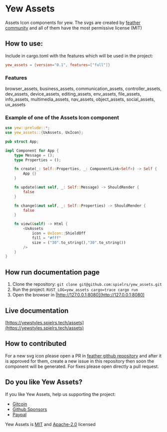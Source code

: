 # Yew Assets
Assets Icon components for yew. The svgs are created by [feather community](https://feathericons.com) and all of them have the most permissive license (MIT)

## How to use:

Include in cargo.toml with the features which will be used in the project:
```toml
yew_assets = {version="0.1", features=["full"]}
```

### Features
browser_assets, business_assets, communication_assets, controller_assets, dev_assets, device_assets, editing_assets, env_assets, file_assets, info_assets, multimedia_assets, nav_assets, object_assets, social_assets, ux_assets

### Example of one of the Assets Icon component
```rust
use yew::prelude::*;
use yew_assets::{UxAssets, UxIcon};

pub struct App;

impl Component for App {
    type Message = ();
    type Properties = ();

    fn create(_: Self::Properties, _: ComponentLink<Self>) -> Self {
        App {}
    }

    fn update(&mut self, _: Self::Message) -> ShouldRender {
        false
    }

    fn change(&mut self, _: Self::Properties) -> ShouldRender {
        false
    }

    fn view(&self) -> Html {
        <UxAssets
            icon = UxIcon::ShieldOff
            fill = "#fff"
            size = ("30".to_string(),"30".to_string())
        />
    }
}
```

## How run documentation page

1. Clone the repository:
`git clone git@github.com:spielrs/yew_assets.git`
2. Run the project:
`RUST_LOG=yew_assets cargo=trace cargo run`
3. Open the browser in [http://127.0.0.1:8080](http://127.0.0.1:8080)

## Live documentation

[https://yewstyles.spielrs.tech/assets](https://yewstyles.spielrs.tech/assets)

## How to contributed
For a new svg icon please open a PR in [feather github repository](https://github.com/feathericons/feather) and after it is approved for them, create a new issue
in this repository then soon the component will be generated.
For fixes please open directly a pull request.

## Do you like Yew Assets?
If you like Yew Assets, help us supporting the project:
- [Gitcoin](https://gitcoin.co/grants/1472/yew-assets)
- [Github Sponsors](https://github.com/sponsors/dancespiele)
- [Paypal](https://paypal.me/dancespiele?locale.x=en_US)

Yew Assets is [MIT](LICENSE-MIT.md) and [Apache-2.0](LICENSE-APACHE.md) licensed